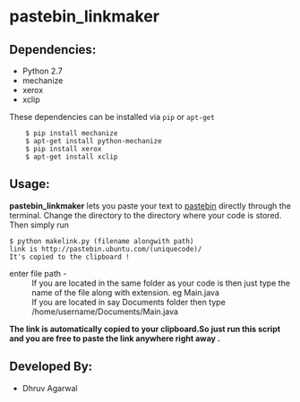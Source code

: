 pastebin_linkmaker
==================

Dependencies:
-------------
*  Python 2.7
*  mechanize
*  xerox
*  xclip

These dependencies can be installed via `pip` or `apt-get`

        $ pip install mechanize
        $ apt-get install python-mechanize
        $ pip install xerox
        $ apt-get install xclip
        
Usage:
----------

**pastebin_linkmaker** lets you paste your text to [pastebin](http://pastebin.ubuntu.com/) directly through the terminal. Change the directory to the directory where your code is stored. Then simply run

    $ python makelink.py (filename alongwith path)
    link is http://pastebin.ubuntu.com/(uniquecode)/
    It's copied to the clipboard !

<dl>
  <dt>enter file path - </dt>
  <dd>If you are located in the same folder as your code is then just type the name of the file along with extension. eg Main.java</dd>
  <dd>If you are located in say Documents folder then type /home/username/Documents/Main.java</dt>
</dl>

<b>The link is automatically copied to your clipboard.So just run this script and you are free to paste the link anywhere right away .</b>

Developed By:
--------------
*  Dhruv Agarwal
